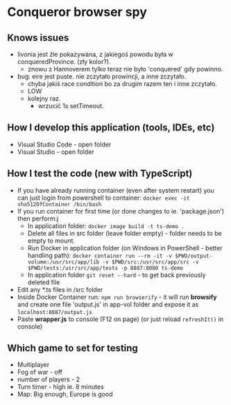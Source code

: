 # Conqueror browser spy

## Knows issues

* livonia jest źle pokazywana, z jakiegoś powodu była w conqueredProvince. (zły kolor?).
  * znowu z Hannoverem tylko teraz nie było 'conquered' gdy powinno.
* bug: eire jest puste. nie zczytało prowincji, a inne zczytało.
	- chyba jakiś race condition bo za drugim razem ten i inne zczytało.
	- LOW
	- kolejny raz.
		- wrzucić 1s setTimeout.

## How I develop this application (tools, IDEs, etc)

* Visual Studio Code - open folder
* Visual Studio - open folder

## How I test the code (new with TypeScript)

* If you have already running container (even after system restart) you can just login from powershell to container: `docker exec -it sha512OfContainer /bin/bash`
* If you run container for first time (or done changes to ie. 'package.json') then perform:j
  * In application folder: `docker image build -t ts-demo .`
  * Delete all files in src folder (leave folder empty) - folder needs to be empty to mount.
  * Run Docker in application folder (on Windows in PowerShell - better handling path): `docker container run --rm -it -v $PWD/output-volume:/usr/src/app/lib -v $PWD/src:/usr/src/app/src -v $PWD/tests:/usr/src/app/tests -p 8887:8080 ts-demo`
  * In application folder `git reset --hard` - to get back previously deleted file
* Edit any *.ts files in /src folder
* Inside Docker Container run: `npm run browserify` - it will run **browsify** and create one file 'output.js' in app-vol folder and expose it as `localhost:8887/output.js`
* Paste **wrapper.js** to console (F12 on page) (or just reload `refreshIt()` in console)

## Which game to set for testing

* Multiplayer
* Fog of war - off
* number of players - 2
* Turn timer - high ie. 8 minutes
* Map: Big enough, Europe is good
